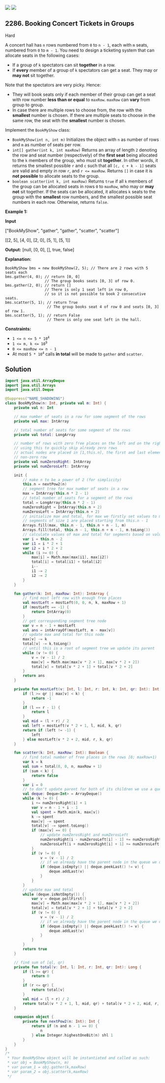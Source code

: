 [![](https://img.shields.io/github/stars/javadev/LeetCode-in-Kotlin?label=Stars&style=flat-square)](https://github.com/javadev/LeetCode-in-Kotlin)
[![](https://img.shields.io/github/forks/javadev/LeetCode-in-Kotlin?label=Fork%20me%20on%20GitHub%20&style=flat-square)](https://github.com/javadev/LeetCode-in-Kotlin/fork)

## 2286\. Booking Concert Tickets in Groups

Hard

A concert hall has `n` rows numbered from `0` to `n - 1`, each with `m` seats, numbered from `0` to `m - 1`. You need to design a ticketing system that can allocate seats in the following cases:

*   If a group of `k` spectators can sit **together** in a row.
*   If **every** member of a group of `k` spectators can get a seat. They may or **may not** sit together.

Note that the spectators are very picky. Hence:

*   They will book seats only if each member of their group can get a seat with row number **less than or equal** to `maxRow`. `maxRow` can **vary** from group to group.
*   In case there are multiple rows to choose from, the row with the **smallest** number is chosen. If there are multiple seats to choose in the same row, the seat with the **smallest** number is chosen.

Implement the `BookMyShow` class:

*   `BookMyShow(int n, int m)` Initializes the object with `n` as number of rows and `m` as number of seats per row.
*   `int[] gather(int k, int maxRow)` Returns an array of length `2` denoting the row and seat number (respectively) of the **first seat** being allocated to the `k` members of the group, who must sit **together**. In other words, it returns the smallest possible `r` and `c` such that all `[c, c + k - 1]` seats are valid and empty in row `r`, and `r <= maxRow`. Returns `[]` in case it is **not possible** to allocate seats to the group.
*   `boolean scatter(int k, int maxRow)` Returns `true` if all `k` members of the group can be allocated seats in rows `0` to `maxRow`, who may or **may not** sit together. If the seats can be allocated, it allocates `k` seats to the group with the **smallest** row numbers, and the smallest possible seat numbers in each row. Otherwise, returns `false`.

**Example 1:**

**Input**

["BookMyShow", "gather", "gather", "scatter", "scatter"]

[[2, 5], [4, 0], [2, 0], [5, 1], [5, 1]]

**Output:** [null, [0, 0], [], true, false]

**Explanation:**

    BookMyShow bms = new BookMyShow(2, 5); // There are 2 rows with 5 seats each
    bms.gather(4, 0); // return [0, 0]
                      // The group books seats [0, 3] of row 0.
    bms.gather(2, 0); // return []
                      // There is only 1 seat left in row 0,
                      // so it is not possible to book 2 consecutive seats.
    bms.scatter(5, 1); // return True
                       // The group books seat 4 of row 0 and seats [0, 3] of row 1.
    bms.scatter(5, 1); // return False
                       // There is only one seat left in the hall. 

**Constraints:**

*   <code>1 <= n <= 5 * 10<sup>4</sup></code>
*   <code>1 <= m, k <= 10<sup>9</sup></code>
*   `0 <= maxRow <= n - 1`
*   At most <code>5 * 10<sup>4</sup></code> calls **in total** will be made to `gather` and `scatter`.

## Solution

```kotlin
import java.util.ArrayDeque
import java.util.Arrays
import java.util.Deque

@Suppress("NAME_SHADOWING")
class BookMyShow(n: Int, private val m: Int) {
    private val n: Int

    // max number of seats in a row for some segment of the rows
    private val max: IntArray

    // total number of seats for some segment of the rows
    private val total: LongArray

    // number of rows with zero free places on the left and on the right
    // using this to quickly skip already zero rows
    // actual nodes are placed in [1,this.n], the first and last element only shows there the first
    // non-zero row
    private val numZerosRight: IntArray
    private val numZerosLeft: IntArray

    init {
        // make n to be a power of 2 (for simplicity)
        this.n = nextPow2(n)
        // segment tree for max number of seats in a row
        max = IntArray(this.n * 2 - 1)
        // total number of seats for a segment of the rows
        total = LongArray(this.n * 2 - 1)
        numZerosRight = IntArray(this.n + 2)
        numZerosLeft = IntArray(this.n + 2)
        // initialize max and total, for max we firstly set values to m
        // segments of size 1 are placed starting from this.n - 1
        Arrays.fill(max, this.n - 1, this.n + n - 1, m)
        Arrays.fill(total, this.n - 1, this.n + n - 1, m.toLong())
        // calculate values of max and total for segments based on values of their children
        var i = this.n - 2
        var i1 = i * 2 + 1
        var i2 = i * 2 + 2
        while (i >= 0) {
            max[i] = Math.max(max[i1], max[i2])
            total[i] = total[i1] + total[i2]
            i--
            i1 -= 2
            i2 -= 2
        }
    }

    fun gather(k: Int, maxRow: Int): IntArray {
        // find most left row with enough free places
        val mostLeft = mostLeft(0, 0, n, k, maxRow + 1)
        if (mostLeft == -1) {
            return IntArray(0)
        }
        // get corresponding segment tree node
        var v = n - 1 + mostLeft
        val ans = intArrayOf(mostLeft, m - max[v])
        // update max and total for this node
        max[v] -= k
        total[v] -= k.toLong()
        // until this is a root of segment tree we update its parent
        while (v != 0) {
            v = (v - 1) / 2
            max[v] = Math.max(max[v * 2 + 1], max[v * 2 + 2])
            total[v] = total[v * 2 + 1] + total[v * 2 + 2]
        }
        return ans
    }

    private fun mostLeft(v: Int, l: Int, r: Int, k: Int, qr: Int): Int {
        if (l >= qr || max[v] < k) {
            return -1
        }
        if (l == r - 1) {
            return l
        }
        val mid = (l + r) / 2
        val left = mostLeft(v * 2 + 1, l, mid, k, qr)
        return if (left != -1) {
            left
        } else mostLeft(v * 2 + 2, mid, r, k, qr)
    }

    fun scatter(k: Int, maxRow: Int): Boolean {
        // find total number of free places in the rows [0; maxRow+1)
        var k = k
        val sum = total(0, 0, n, maxRow + 1)
        if (sum < k) {
            return false
        }
        var i = 0
        // to don't update parent for both of its children we use a queue
        val deque: Deque<Int> = ArrayDeque()
        while (k != 0) {
            i += numZerosRight[i] + 1
            var v = n - 1 + i - 1
            val spent = Math.min(k, max[v])
            k -= spent
            max[v] -= spent
            total[v] -= spent.toLong()
            if (max[v] == 0) {
                // update numZerosRight and numZerosLeft
                numZerosRight[i - numZerosLeft[i] - 1] += numZerosRight[i] + 1
                numZerosLeft[i + numZerosRight[i] + 1] += numZerosLeft[i] + 1
            }
            if (v != 0) {
                v = (v - 1) / 2
                // if we already have the parent node in the queue we don't need to update it
                if (deque.isEmpty() || deque.peekLast() != v) {
                    deque.addLast(v)
                }
            }
        }
        // update max and total
        while (deque.isNotEmpty()) {
            var v = deque.pollFirst()
            max[v] = Math.max(max[v * 2 + 1], max[v * 2 + 2])
            total[v] = total[v * 2 + 1] + total[v * 2 + 2]
            if (v != 0) {
                v = (v - 1) / 2
                // if we already have the parent node in the queue we don't need to update it
                if (deque.isEmpty() || deque.peekLast() != v) {
                    deque.addLast(v)
                }
            }
        }
        return true
    }

    // find sum of [ql, qr)
    private fun total(v: Int, l: Int, r: Int, qr: Int): Long {
        if (l >= qr) {
            return 0
        }
        if (r <= qr) {
            return total[v]
        }
        val mid = (l + r) / 2
        return total(v * 2 + 1, l, mid, qr) + total(v * 2 + 2, mid, r, qr)
    }

    companion object {
        private fun nextPow2(n: Int): Int {
            return if (n and n - 1 == 0) {
                n
            } else Integer.highestOneBit(n) shl 1
        }
    }
}
/*
 * Your BookMyShow object will be instantiated and called as such:
 * var obj = BookMyShow(n, m)
 * var param_1 = obj.gather(k,maxRow)
 * var param_2 = obj.scatter(k,maxRow)
 */
```